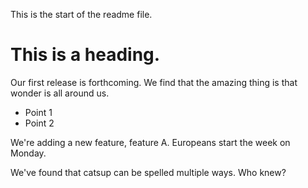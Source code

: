 This is the start of the readme file.
# This is a heading.

Our first release is forthcoming.
We find that the amazing thing is that wonder is all around us.
* Point 1
* Point 2

We're adding a new feature, feature A.
Europeans start the week on Monday.

We've found that catsup can be spelled multiple ways. Who knew?